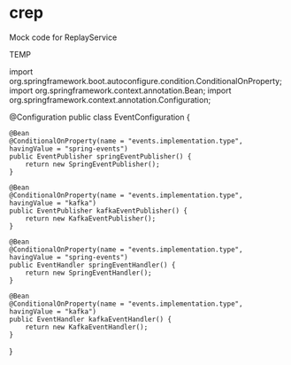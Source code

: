 # crep
Mock code for ReplayService

TEMP

import org.springframework.boot.autoconfigure.condition.ConditionalOnProperty;
import org.springframework.context.annotation.Bean;
import org.springframework.context.annotation.Configuration;

@Configuration
public class EventConfiguration {

    @Bean
    @ConditionalOnProperty(name = "events.implementation.type", havingValue = "spring-events")
    public EventPublisher springEventPublisher() {
        return new SpringEventPublisher();
    }

    @Bean
    @ConditionalOnProperty(name = "events.implementation.type", havingValue = "kafka")
    public EventPublisher kafkaEventPublisher() {
        return new KafkaEventPublisher();
    }

    @Bean
    @ConditionalOnProperty(name = "events.implementation.type", havingValue = "spring-events")
    public EventHandler springEventHandler() {
        return new SpringEventHandler();
    }

    @Bean
    @ConditionalOnProperty(name = "events.implementation.type", havingValue = "kafka")
    public EventHandler kafkaEventHandler() {
        return new KafkaEventHandler();
    }
}

